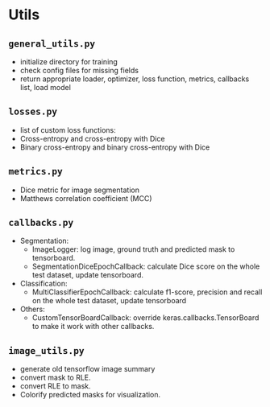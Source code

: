 # Utils

## `general_utils.py`

* initialize directory for training
* check config files for missing fields
* return appropriate loader, optimizer, loss function, metrics, callbacks list, load model

## `losses.py`
* list of custom loss functions:
* Cross-entropy and cross-entropy with Dice
* Binary cross-entropy and binary cross-entropy with Dice

## `metrics.py`
* Dice metric for image segmentation
* Matthews correlation coefficient (MCC)

## `callbacks.py`
* Segmentation:
    * ImageLogger: log image, ground truth and predicted mask to tensorboard.
    * SegmentationDiceEpochCallback: calculate Dice score on the whole test dataset, update tensorboard.
* Classification:
    * MultiClassifierEpochCallback: calculate f1-score, precision and recall on the whole test dataset, update tensorboard
* Others:
    * CustomTensorBoardCallback: override keras.callbacks.TensorBoard to make it work with other callbacks.

## `image_utils.py`
* generate old tensorflow image summary
* convert mask to RLE.
* convert RLE to mask.
* Colorify predicted masks for visualization.
